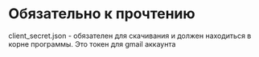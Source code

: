 # Обязательно к прочтению
client_secret.json - обязателен для скачивания и должен находиться в корне программы. Это токен для gmail аккаунта

